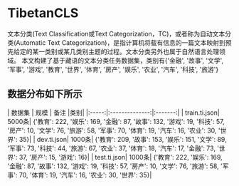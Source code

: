 # TibetanCLS
文本分类(Text Classification或Text Categorization，TC)，或者称为自动文本分类(Automatic Text Categorization)，是指计算机将载有信息的一篇文本映射到预先给定的某一类别或某几类别主题的过程。文本分类另外也属于自然语言处理领域。
本文构建了基于藏语的文本分类任务数据集，类别有{'金融', '故事', '文学', '军事', '游戏', '教育', '世界', '体育', '房产', '娱乐', '农业', '汽车', '科技', '旅游'}

## 数据分布如下所示

| 数据集 | 规模 |   备注 |类别|
|:-----:|:--------------:|:-------:|
| train.ti.json| 5000条| {'教育': 222, '娱乐': 169, '金融': 87, '故事': 132, '游戏': 19, '科技': 57, '房产': 10, '文学': 76, '旅游': 58, '军事': 70, '体育': 19, '汽车': 16, '农业': 30, '世界': 35}|
| dev.ti.json| 1000条| {'教育': 209, '故事': 153, '娱乐': 151, '文学': 89, '军事': 73, '科技': 44, '旅游': 67, '农业': 37, '体育': 18, '汽车': 17, '金融': 73, '世界': 37, '房产': 15, '游戏': 16}|
| test.ti.json| 1000条| {'教育': 222, '娱乐': 169, '金融': 87, '故事': 132, '游戏': 19, '科技': 57, '房产': 10, '文学': 76, '旅游': 58, '军事': 70, '体育': 19, '汽车': 16, '农业': 30, '世界': 35}|
